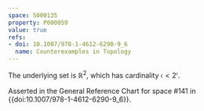 ```yaml
---
space: S000135
property: P000059
value: true
refs:
- doi: 10.1007/978-1-4612-6290-9_6
  name: Counterexamples in Topology
---
```


The underlying set is $\mathbb R^2$, which has cardinality $\mathfrak c < 2^{\mathfrak c}$.

Asserted in the General Reference Chart for space #141 in
{{doi:10.1007/978-1-4612-6290-9_6}}.
